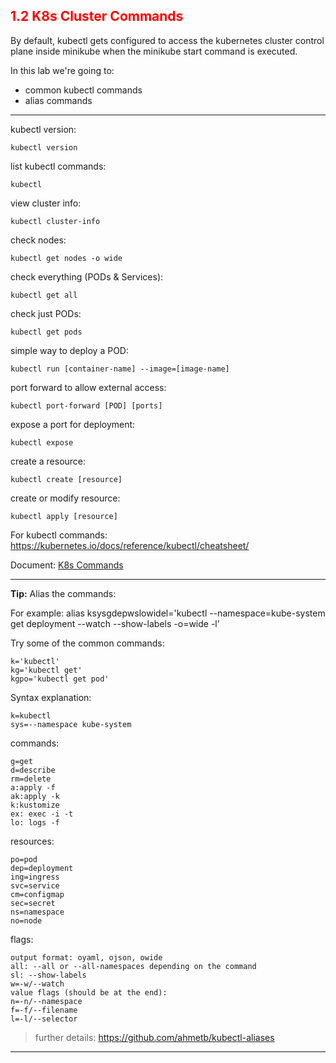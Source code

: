 ## <font color='red'> 1.2 K8s Cluster Commands</font>
By default, kubectl gets configured to access the kubernetes cluster control plane inside minikube when the minikube start command is executed.  

In this lab we're going to:
* common kubectl commands
* alias commands

---

kubectl version:
```
kubectl version
```
list kubectl commands:
```
kubectl
```
view cluster info:
```
kubectl cluster-info
```
check nodes:
```
kubectl get nodes -o wide
```
check everything (PODs & Services):
```
kubectl get all
```
check just PODs:
```
kubectl get pods
```
simple way to deploy a POD:
```
kubectl run [container-name] --image=[image-name]
```
port forward to allow external access:
```
kubectl port-forward [POD] [ports]
```
expose a port for deployment:
```
kubectl expose
```
create a resource:
```
kubectl create [resource]
```
create or modify resource:
```
kubectl apply [resource]
```

For kubectl commands: https://kubernetes.io/docs/reference/kubectl/cheatsheet/

Document: <a href="./K8s Commands.pdf" target="_top">K8s Commands</a>

---

**Tip:**
Alias the commands:

For example: alias ksysgdepwslowidel='kubectl --namespace=kube-system get deployment --watch --show-labels -o=wide -l'

Try some of the common commands:
```
k='kubectl'
kg='kubectl get'
kgpo='kubectl get pod'
```  

Syntax explanation:
```
k=kubectl
sys=--namespace kube-system
```
commands:
```
g=get
d=describe
rm=delete
a:apply -f
ak:apply -k
k:kustomize
ex: exec -i -t
lo: logs -f
```
resources:
```
po=pod
dep=deployment
ing=ingress
svc=service
cm=configmap
sec=secret
ns=namespace
no=node
```
flags:
```
output format: oyaml, ojson, owide
all: --all or --all-namespaces depending on the command
sl: --show-labels
w=-w/--watch
value flags (should be at the end):
n=-n/--namespace
f=-f/--filename
l=-l/--selector 
```

> further details: https://github.com/ahmetb/kubectl-aliases

---
